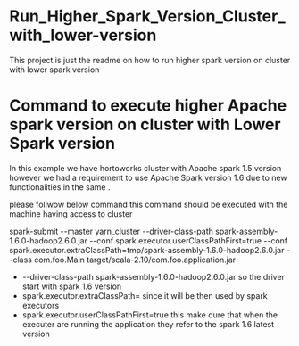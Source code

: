 # Run_Higher_Spark_Version_Cluster_with_lower-version
This project is just the readme on how to run higher spark version on cluster with lower spark version

# Command to execute higher Apache spark version on cluster with Lower Spark version 

In this example we have hortoworks cluster with Apache spark 1.5 version however we had a requirement to use 
Apache Spark version 1.6 due to new functionalities in the same .

please follwow below command this command should be executed with the machine having access to cluster 

spark-submit --master yarn_cluster --driver-class-path spark-assembly-1.6.0-hadoop2.6.0.jar --conf spark.executor.userClassPathFirst=true --conf spark.executor.extraClassPath=tmp/spark-assembly-1.6.0-hadoop2.6.0.jar --class com.foo.Main target/scala-2.10/com.foo.application.jar

* --driver-class-path spark-assembly-1.6.0-hadoop2.6.0.jar so the driver start with spark 1.6 version 
* spark.executor.extraClassPath=<hdfs path to spark assembly jar> since it will be then used by spark executors 
* spark.executor.userClassPathFirst=true  this make dure that when the executer are running the application they refer to the spark 1.6 latest version 
